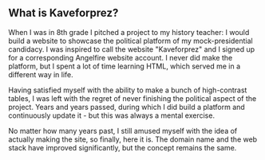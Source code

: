 ## What is Kaveforprez?

When I was in 8th grade I pitched a project to my history teacher: I would build a website to showcase the political platform of my mock-presidential candidacy. I was inspired to call the website "Kaveforprez" and I signed up for a corresponding Angelfire website account. I never did make the platform, but I spent a lot of time learning HTML, which served me in a different way in life.

Having satisfied myself with the ability to make a bunch of high-contrast tables, I was left with the regret of never finishing the political aspect of the project. Years and years passed, during which I did build a platform and continuously update it - but this was always a mental exercise.

No matter how many years past, I still amused myself with the idea of actually making the site, so finally, here it is. The domain name and the web stack have improved significantly, but the concept remains the same.
